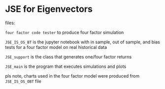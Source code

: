 # JSE for Eigenvectors

files: 

`four factor code tester` to produce four factor simulation

`JSE_IS_OS_BT` is the jupyter notebook with in sample, out of sample, and bias tests for a four factor model on real historical data

`JSE_support` is the class that generates one/four factor returns

`JSE_main` is the program that executes simulations and plots

pls note, charts used in the four factor model were produced from `JSE_IS_OS_OBT` file
